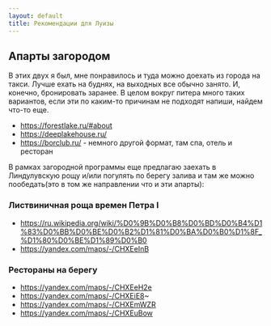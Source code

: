 ```yaml
---
layout: default
title: Рекомендации для Луизы
---
```



## Апарты загородом 
В этих двух я был, мне понравилось и туда можно доехать из города на такси. Лучше ехать на буднях, на выходных все обычно занято. И, конечно, бронировать заранее.
В целом вокруг питера много таких вариантов, если эти по каким-то причинам не подходят напиши, найдем что-то еще.
- https://forestlake.ru/#about
- https://deeplakehouse.ru/
- https://borclub.ru/ - немного другой формат, там спа, отель и ресторан

В рамках загородной программы еще предлагаю заехать в Линдулувскую рощу и/или погулять по берегу залива и там же можно пообедать(это в том же направлении что и эти апарты):

### Листвиничная роща времен Петра I 
- https://ru.wikipedia.org/wiki/%D0%9B%D0%B8%D0%BD%D0%B4%D1%83%D0%BB%D0%BE%D0%B2%D1%81%D0%BA%D0%B0%D1%8F_%D1%80%D0%BE%D1%89%D0%B0
- https://yandex.com/maps/-/CHXEeInB

### Рестораны на берегу
- https://yandex.com/maps/-/CHXEeH2e
- https://yandex.com/maps/-/CHXEiE8~
- https://yandex.com/maps/-/CHXEmWZR
- https://yandex.com/maps/-/CHXEuBow


